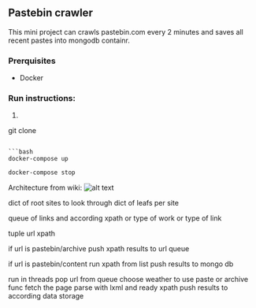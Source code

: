 ## Pastebin crawler
This mini project can crawls pastebin.com every 2 minutes and saves all recent 
pastes into mongodb containr.

### Prerquisites
- Docker

### Run instructions:
1. ```bash
git clone 
```

```bash
docker-compose up
```

```bash
docker-compose stop
```

Architecture from wiki: 
![alt text](https://upload.wikimedia.org/wikipedia/commons/d/df/WebCrawlerArchitecture.svg "architecture")


dict of root sites to look through
    dict of leafs per site
    
queue of links and according xpath or type of work or type of link

tuple url xpath

if url is pastebin/archive
    push xpath results to url queue
   
if url is pastebin/content
    run xpath from list
    push results to mongo db
    
run in threads
pop url from queue
choose weather to use paste or archive func
fetch the page
parse with lxml and ready xpath
push results to according data storage
     
